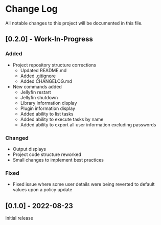 # Change Log
All notable changes to this project will be documented in this file.
 
## [0.2.0] - Work-In-Progress
 
### Added
- Project repository structure corrections
    + Updated README.md
    + Added .gitignore
    + Added CHANGELOG.md
- New commands added
    + Jellyfin restart
    + Jellyfin shutdown
    + Library information display
    + Plugin information display
    + Added ability to list tasks
    + Added ability to execute tasks by name
    + Added ability to export all user information excluding passwords

### Changed
- Output displays
- Project code structure reworked
- Small changes to implement best practices

### Fixed
- Fixed issue where some user details were being reverted to default values upon a policy update
 
## [0.1.0] - 2022-08-23
Initial release
